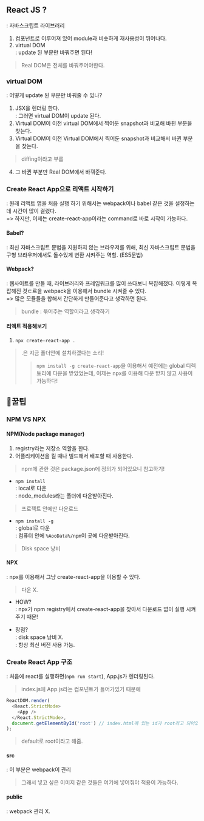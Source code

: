 ## React JS ?
: 자바스크립트 라이브러리
1. 컴포넌트로 이루어져 있어 module과 비슷하게 재사용성이 뛰어나다.
2. virtual DOM\
: update 된 부분만 바꿔주면 된다!
> Real DOM은 전체를 바꿔주어야한다.
### virtual DOM
: 어떻게 update 된 부분만 바꿔줄 수 있나?
1. JSX을 렌더링 한다.\
: 그러면 virtual DOM이 update 된다.
2. Virtual DOM이 이전 virtual DOM에서 찍어둔 snapshot과 비교해 바뀐 부분을 찾는다.
3. Virtual DOM이 이전 Virtual DOM에서 찍어둔 snapshot과 비교해서 바뀐 부분을 찾는다.
> diffing이라고 부름
4. 그 바뀐 부분만 Real DOM에서 바꿔준다.

### Create React App으로 리액트 시작하기
: 원래 리액트 앱을 처음 실행 하기 위해서는 webpack이나 babel 같은 것을 설정하는데 시간이 많이 걸렸다.\
=> 하지만, 이제는 create-react-app이라는 command로 바로 시작이 가능하다.
#### Babel?
: 최신 자바스크립트 문법을 지원하지 않는 브라우저를 위해, 최신 자바스크립트 문법을 구형 브라우저에서도 돌수있게 변환 시켜주는 역할. (ES5문법)
#### Webpack?
: 웹사이트를 만들 때, 라이브러리와 프레임워크를 많이 쓰다보니 복잡해졌다. 이렇게 복잡해진 것ㄷ르을 webpack을 이용해서 bundle 시켜줄 수 있다.\
=> 많은 모듈들을 합해서 간단하게 만들어준다고 생각하면 된다.
> bundle : 묶어주는 역할이라고 생각하기

#### 리액트 적용해보기
1. ```npx create-react-app .```
> .은 지금 폴더안에 설치하겠다는 소리!
>> ```npm install -g create-react-app```을 이용해서 예전에는 global 디렉토리에 다운을 받았었는데, 이제는 npx를 이용해 다운 받지 않고 사용이 가능하다!


## 🍯꿀팁
### NPM VS NPX
#### NPM(Node package manager)
1. registry라는 저장소 역할을 한다.
2. 어플리케이션을 킬 때나 빌드해서 배포할 때 사용한다.
> npm에 관한 것은 package.json에 정의가 되어있으니 참고하기!
- ```npm install```\
: local로 다운\
: node_modules라는 폴더에 다운받아진다.
> 프로젝트 안에만 다운로드
- ```npm install -g```\
: global로 다운\
: 컴퓨터 안에 ```%AooData%/npm```이 곳에 다운받아진다.
> Disk space 낭비
#### NPX
: npx를 이용해서 그냥 create-react-app을 이용할 수 있다.
> 다운 X.

- HOW?\
: npx가 npm registry에서 create-react-app을 찾아서 다운로드 없이 실행 시켜주기 때문!

- 장점?\
: disk space 낭비 X.\
: 항상 최신 버전 사용 가능.

### Create React App 구조
: 처음에 react를 실행하면(```npm run start```), App.js가 렌더링된다.
> index.js에 App.js라는 컴포넌트가 들어가있기 때문에
``` js
ReactDOM.render(
  <React.StrictMode>
    <App />
  </React.StrictMode>,
  document.getElementById('root') // index.html에 있는 id가 root라고 되어있는 element를 App.js 컴포넌트라고 정의해준것.
);
```
> default로 root이라고 해줌.
#### src
: 이 부분은 webpack이 관리
> 그래서 넣고 싶은 이미지 같은 것들은 여기에 넣어줘야 적용이 가능하다.
#### public
: webpack 관리 X.
